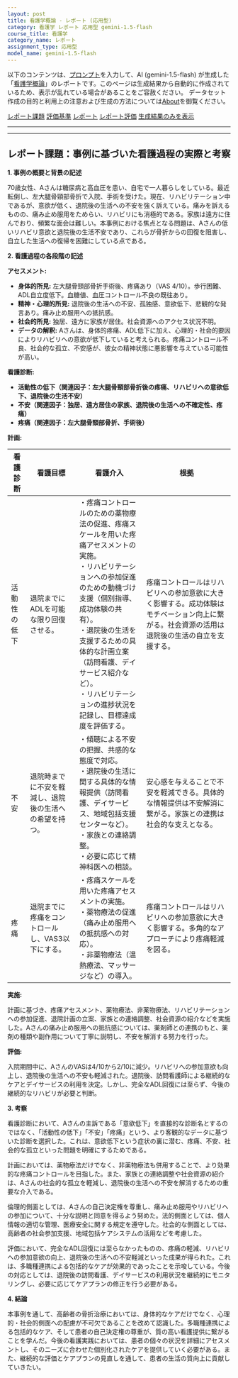 ```yaml
---
layout: post
title: 看護学概論 - レポート (応用型)
category: 看護学 レポート 応用型 gemini-1.5-flash
course_title: 看護学
category_name: レポート
assignment_type: 応用型
model_name: gemini-1.5-flash
---
```


以下のコンテンツは、[プロンプト](https://github.com/takedatoshiyuki/synthetic_assignments/tree/main/generated/看護学/gemini-1.5-flash/prompt_レポート-応用型.md)を入力して、AI (gemini-1.5-flash) が生成した「[看護学概論](/contents/看護学/)」のレポートです。このページは生成結果から自動的に作成されているため、表示が乱れている場合があることをご容赦ください。
データセット作成の目的と利用上の注意および生成の方法については[About](/About)を御覧ください。

[レポート課題](../レポート課題-応用型)
[評価基準](../評価基準-応用型)
[レポート](../レポート-応用型)
[レポート評価](../レポート評価-応用型)
[生成結果のみを表示](https://github.com/takedatoshiyuki/synthetic_assignments/tree/main/generated/看護学/gemini-1.5-flash/レポート-応用型.md)
  

***
***
  
## レポート課題：事例に基づいた看護過程の実際と考察

**1. 事例の概要と背景の記述**

70歳女性、Aさんは糖尿病と高血圧を患い、自宅で一人暮らしをしている。最近転倒し、左大腿骨頸部骨折で入院、手術を受けた。現在、リハビリテーション中であるが、意欲が低く、退院後の生活への不安を強く訴えている。痛みを訴えるものの、痛み止め服用をためらい、リハビリにも消極的である。家族は遠方に住んでおり、頻繁な面会は難しい。本事例における焦点となる問題は、Aさんの低いリハビリ意欲と退院後の生活不安であり、これらが骨折からの回復を阻害し、自立した生活への復帰を困難にしている点である。

**2. 看護過程の各段階の記述**

**アセスメント:**

* **身体的所見:** 左大腿骨頸部骨折手術後、疼痛あり（VAS 4/10）。歩行困難、ADL自立度低下。血糖値、血圧コントロール不良の既往あり。
* **精神・心理的所見:** 退院後の生活への不安、孤独感、意欲低下、悲観的な発言あり。痛み止め服用への抵抗感。
* **社会的所見:** 独居、遠方に家族が居住。社会資源へのアクセス状況不明。
* **データの解釈:** Aさんは、身体的疼痛、ADL低下に加え、心理的・社会的要因によりリハビリへの意欲が低下していると考えられる。疼痛コントロール不良、社会的な孤立、不安感が、彼女の精神状態に悪影響を与えている可能性が高い。

**看護診断:**

* **活動性の低下（関連因子：左大腿骨頸部骨折後の疼痛、リハビリへの意欲低下、退院後の生活不安）**
* **不安（関連因子：独居、遠方居住の家族、退院後の生活への不確定性、疼痛）**
* **疼痛（関連因子：左大腿骨頸部骨折、手術後）**

**計画:**

| 看護診断 | 看護目標 | 看護介入 | 根拠 |
|---|---|---|---|
| 活動性の低下 | 退院までにADLを可能な限り回復させる。 | ・疼痛コントロールのための薬物療法の促進、疼痛スケールを用いた疼痛アセスメントの実施。 <br> ・リハビリテーションへの参加促進のための動機づけ支援（個別指導、成功体験の共有）。 <br> ・退院後の生活を支援するための具体的な計画立案（訪問看護、デイサービス紹介など）。 <br> ・リハビリテーションの進捗状況を記録し、目標達成度を評価する。 | 疼痛コントロールはリハビリへの参加意欲に大きく影響する。成功体験はモチベーション向上に繋がる。社会資源の活用は退院後の生活の自立を支援する。 |
| 不安 | 退院時までに不安を軽減し、退院後の生活への希望を持つ。 | ・傾聴による不安の把握、共感的な態度で対応。 <br> ・退院後の生活に関する具体的な情報提供（訪問看護、デイサービス、地域包括支援センターなど）。 <br> ・家族との連絡調整。 <br> ・必要に応じて精神科医への相談。 | 安心感を与えることで不安を軽減できる。具体的な情報提供は不安解消に繋がる。家族との連携は社会的な支えとなる。 |
| 疼痛 | 退院までに疼痛をコントロールし、VAS3以下にする。 | ・疼痛スケールを用いた疼痛アセスメントの実施。 <br> ・薬物療法の促進（痛み止め服用への抵抗感への対応）。 <br> ・非薬物療法（温熱療法、マッサージなど）の導入。 | 疼痛コントロールはリハビリへの参加意欲に大きく影響する。多角的なアプローチにより疼痛軽減を図る。 |


**実施:**

計画に基づき、疼痛アセスメント、薬物療法、非薬物療法、リハビリテーションへの参加促進、退院計画の立案、家族との連絡調整、社会資源の紹介などを実施した。Aさんの痛み止め服用への抵抗感については、薬剤師との連携のもと、薬剤の種類や副作用について丁寧に説明し、不安を解消する努力を行った。

**評価:**

入院期間中に、AさんのVASは4/10から2/10に減少。リハビリへの参加意欲も向上し、退院後の生活への不安も軽減された。退院後、訪問看護師による継続的なケアとデイサービスの利用を決定。しかし、完全なADL回復には至らず、今後の継続的なリハビリが必要と判断。

**3. 考察**

看護診断において、Aさんの主訴である「意欲低下」を直接的な診断名とするのではなく、「活動性の低下」「不安」「疼痛」という、より客観的なデータに基づいた診断を選択した。これは、意欲低下という症状の裏に潜む、疼痛、不安、社会的な孤立といった問題を明確にするためである。

計画においては、薬物療法だけでなく、非薬物療法も併用することで、より効果的な疼痛コントロールを目指した。また、家族との連絡調整や社会資源の紹介は、Aさんの社会的な孤立を軽減し、退院後の生活への不安を解消するための重要な介入である。

倫理的側面としては、Aさんの自己決定権を尊重し、痛み止め服用やリハビリへの参加について、十分な説明と同意を得るよう努めた。法的側面としては、個人情報の適切な管理、医療安全に関する規定を遵守した。社会的な側面としては、高齢者の社会参加支援、地域包括ケアシステムの活用などを考慮した。

評価において、完全なADL回復には至らなかったものの、疼痛の軽減、リハビリへの参加意欲の向上、退院後の生活への不安軽減といった成果が得られた。これは、多職種連携による包括的なケアが効果的であったことを示唆している。今後の対応としては、退院後の訪問看護、デイサービスの利用状況を継続的にモニタリングし、必要に応じてケアプランの修正を行う必要がある。


**4. 結論**

本事例を通して、高齢者の骨折治療においては、身体的なケアだけでなく、心理的・社会的側面への配慮が不可欠であることを改めて認識した。多職種連携による包括的なケア、そして患者の自己決定権の尊重が、質の高い看護提供に繋がることを学んだ。今後の看護実践においては、患者の個々の状況を詳細にアセスメントし、そのニーズに合わせた個別化されたケアを提供していく必要がある。また、継続的な評価とケアプランの見直しを通して、患者の生活の質向上に貢献していきたい。
